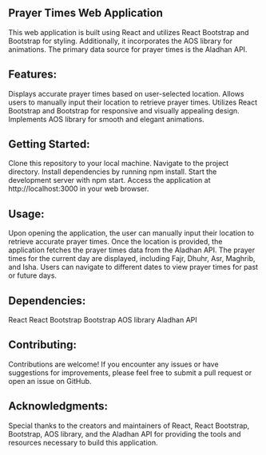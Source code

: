 ## Prayer Times Web Application

This web application is built using React and utilizes React Bootstrap and Bootstrap for styling. Additionally, it incorporates the AOS library for animations. The primary data source for prayer times is the Aladhan API.

## Features:

Displays accurate prayer times based on user-selected location.
Allows users to manually input their location to retrieve prayer times.
Utilizes React Bootstrap and Bootstrap for responsive and visually appealing design.
Implements AOS library for smooth and elegant animations.

## Getting Started:

Clone this repository to your local machine.
Navigate to the project directory.
Install dependencies by running npm install.
Start the development server with npm start.
Access the application at http://localhost:3000 in your web browser.


## Usage:

Upon opening the application, the user can manually input their location to retrieve accurate prayer times.
Once the location is provided, the application fetches the prayer times data from the Aladhan API.
The prayer times for the current day are displayed, including Fajr, Dhuhr, Asr, Maghrib, and Isha.
Users can navigate to different dates to view prayer times for past or future days.

## Dependencies:

React
React Bootstrap
Bootstrap
AOS library
Aladhan API

## Contributing:

Contributions are welcome! If you encounter any issues or have suggestions for improvements, please feel free to submit a pull request or open an issue on GitHub.

## Acknowledgments:

Special thanks to the creators and maintainers of React, React Bootstrap, Bootstrap, AOS library, and the Aladhan API for providing the tools and resources necessary to build this application.
